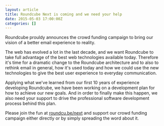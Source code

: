 ```yaml
---
layout: article
title: Roundcube Next is coming and we need your help
date: 2015-05-03 17:00:00Z
categories: []
---
```

Roundcube prouldy announces the crowd funding campaign to
bring our vision of a better email experience to reality.

The web has evolved a lot in the last decade, and we want Roundcube
to take full advantage of the best web technologies available today.
Therefore it's time for a dramatic change to the Roundcube architecture
and to also to rethink email in general, how it's used today and how we
could use the new technologies to give the best user experience to
everyday communication.

Applying what we've learned from our first 10 years of experience developing
Roundcube, we have been working on a development plan for how to achieve our
new goals. And in order to finally make this happen, we also need your support
to drive the professional software development process behind this plan.

Please join the fun at [roundcu.be/next](http://igg.me/at/roundcubenext) and support our
crowd funding campaign either directly or by simply spreading the word about it.



